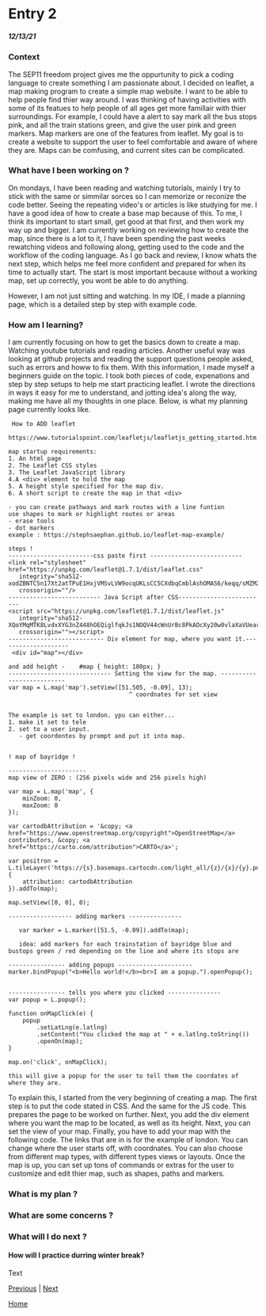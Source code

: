 # Entry 2
##### 12/13/21

### Context
  The SEP11 freedom project gives me the oppurtunity to pick a coding language to create something I am passionate about. I decided on leaflet, a map making program to create a simple map website. I want to be able to help people find thier way around. I was thinking of having activities with some of its featues to help people of all ages get more famillair with thier surroundings. For example, I could have a alert to say mark all the bus stops pink, and all the train stations green, and give the user pink and green markers. Map markers are one of the features from leaflet. My goal is to create a website to support the user to feel comfortable and aware of where they are. Maps can be comfusing, and current sites can be complicated.

### What have I been working on ?
  On mondays, I have been reading and watching tutorials, mainly I try to stick with the same or simmilar sorces so I can memorize or reconize the code better. Seeing the repeating video's or articles is like studying for me. I have a good idea of how to create a base map because of this. To me, I think its important to start small, get good at that first, and then work my way up and bigger. I am currently working on reviewing how to create the map, since there is a lot to it, I have been spending the past weeks rewatching videos and following along, getting used to the code and the workflow of the coding language. As I go back and review, I know whats the next step, which helps me feel more confident and prepared for when its time to actually start. The start is most important because without a working map, set up correctly, you wont be able to do anything.
  
  However, I am not just sitting and watching. In my IDE, I made a planning page, which is a detailed step by step with example code.

### How am I learning?
  I am currently focusing on how to get the basics down to create a map. Watching youtube tutorials and reading articles. Another useful way was looking at github projects and reading the support questions people asked, such as errors and howw to fix them. With this information, I made myself a beginners guide on the topic. I took both pieces of code, expenations and step by step setups to help me start practicing leaflet. I wrote the directions in ways it easy for me to understand, and jotting idea's along the way, making me have all my thoughts in one place. Below, is what my planning page currently looks like.
```
 How to ADD leaflet

https://www.tutorialspoint.com/leafletjs/leafletjs_getting_started.htm

map startup requirements:
1. An html page
2. The Leaflet CSS styles
3. The Leaflet JavaScript library
4.A <div> element to hold the map
5. A height style specified for the map div.
6. A short script to create the map in that <div>

- you can create pathways and mark routes with a line funtion
use shapes to mark or highlight routes or areas
- erase tools
- dot markers
example : https://stephsaephan.github.io/leaflet-map-example/

steps !
------------------------css paste first --------------------------
<link rel="stylesheet" href="https://unpkg.com/leaflet@1.7.1/dist/leaflet.css"
   integrity="sha512-xodZBNTC5n17Xt2atTPuE1HxjVMSvLVW9ocqUKLsCC5CXdbqCmblAshOMAS6/keqq/sMZMZ19scR4PsZChSR7A=="
   crossorigin=""/>
-------------------------- Java Script after CSS-------------------------
<script src="https://unpkg.com/leaflet@1.7.1/dist/leaflet.js"
   integrity="sha512-XQoYMqMTK8LvdxXYG3nZ448hOEQiglfqkJs1NOQV44cWnUrBc8PkAOcXy20w0vlaXaVUearIOBhiXZ5V3ynxwA=="
   crossorigin=""></script>
--------------------------- Div element for map, where you want it.--------------------
 <div id="map"></div>

and add height -    #map { height: 180px; }
----------------------------- Setting the view for the map. --------------------------
var map = L.map('map').setView([51.505, -0.09], 13);
                                  ^ coordnates for set view


The example is set to london. ypu can either...
1. make it set to tele
2. set to a user input.
   - get coordentes by prompt and put it into map.


! map of bayridge !

----------------------
map view of ZERO : (256 pixels wide and 256 pixels high)

var map = L.map('map', {
    minZoom: 0,
    maxZoom: 0
});

var cartodbAttribution = '&copy; <a href="https://www.openstreetmap.org/copyright">OpenStreetMap</a> contributors, &copy; <a href="https://carto.com/attribution">CARTO</a>';

var positron = L.tileLayer('https://{s}.basemaps.cartocdn.com/light_all/{z}/{x}/{y}.png', {
    attribution: cartodbAttribution
}).addTo(map);

map.setView([0, 0], 0);

------------------ adding markers ---------------

   var marker = L.marker([51.5, -0.09]).addTo(map);

   idea: add markers for each trainstation of bayridge blue and bustops green / red depending on the line and where its stops are

---------------- adding popups ---------------------
marker.bindPopup("<b>Hello world!</b><br>I am a popup.").openPopup();


---------------- tells you where you clicked ---------------
var popup = L.popup();

function onMapClick(e) {
    popup
        .setLatLng(e.latlng)
        .setContent("You clicked the map at " + e.latlng.toString())
        .openOn(map);
}

map.on('click', onMapClick);

this will give a popup for the user to tell them the coordates of where they are.
```
To explain this, I started from the very beginning of creating a map. The first step is to put the code stated in CSS. And the same for the JS code. This prepares the page to be worked on further. Next, you add the div element where you want the map to be located, as well as its height. Next, you can set the view of your map. Finally, you have to add your map with the following code. The links that are in is for the example of london. You can change where the user starts off, with coordnates. You can also choose from different map types, with different types views or layouts. Once the map is up, you can set up tons of commands or extras for the user to customize and edit thier map, such as shapes, paths and markers.

### What is my plan ?

### What are some concerns ?

### What will I do next ?

#### How will I practice durring winter break?



Text

[Previous](entry01.md) | [Next](entry03.md)

[Home](../README.md)
